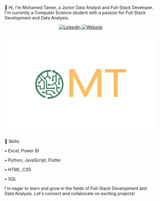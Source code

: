👋 Hi, I'm Mohamed Tamer, a Junior Data Analyst and Full-Stack Developer. I'm currently a Computer Science student with a passion for Full-Stack Development and Data Analysis.


<p align="center">
  <a href="https://www.linkedin.com/in/mohamed-tamer-9ba122298/" target="_blank">
    <img src="https://camo.githubusercontent.com/73d7f9030632789d857cd7bb543d9cb9bada0672f246b6008258864452f17988/68747470733a2f2f696d672e736869656c64732e696f2f62616467652f4c696e6b6564496e2d626c75653f7374796c653d666f722d7468652d6261646765266c6f676f3d6c696e6b6564696e266c6f676f436f6c6f723d7768697465" alt="LinkedIn" width="100"/>
  </a>
  <a href="https://mohamed-tamer-1.github.io/MT.github.io/" target="_blank">
    <img src="https://camo.githubusercontent.com/64b9554773ad4b5b86e58ae676365902a43821e4769a36c65263ec2557c41c87/68747470733a2f2f696d672e736869656c64732e696f2f62616467652f506f727466696f6c6f2d626c61636b3f7374796c653d666f722d7468652d6261646765266c6f676f3d626c6f67266c6f676f436f6c6f723d7768697465" alt="Website" width="100"/>
  </a>
</p>

<p align="center">
  <img src="https://github.com/Mohamed-Tamer-1/Mohamed-Tamer-1/blob/main/logo%20transparent.png" alt="Profile Picture" width="500"/>
</p>


🔧 Skills:

• Excel, Power BI

• Python, JavaScript, Flutter

• HTML ,CSS

• SQL

I'm eager to learn and grow in the fields of Full-Stack Development and Data Analysis. Let's connect and collaborate on exciting projects!
